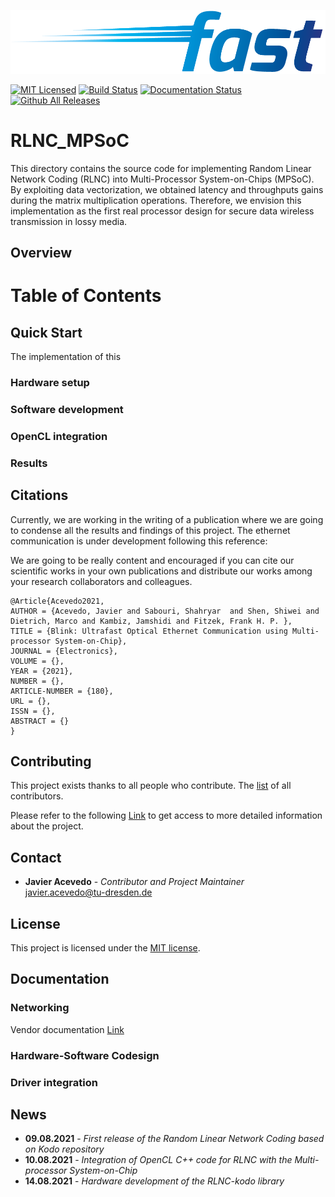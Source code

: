 <p align="center">
<img alt="fast_Optics" src="https://github.com/jracevedob/RLNC_MPSoC/blob/main/Logo/fast.png" width="800">
</p>


[![MIT Licensed](https://img.shields.io/github/license/jracevedob/RLNC_MPSoC)](https://github.com/jracevedob/RLNC_MPSoC/blob/main/LICENSE)
[![Build Status](https://github.com//jracevedob/RLNC_MPSoC/actions/workflows/blank.yml/badge.svg)](https://github.com//jracevedob/RLNC_MPSoC/actions)
[![Documentation Status](https://readthedocs.org/projects/post-shannon-sdr/badge/?version=latest)](https://post-shannon-sdr.readthedocs.io/en/latest/?badge=latest)
[![Github All Releases](https://img.shields.io/github/downloads/jracevedob/RLNC_MPSoC/total.svg)]()

# RLNC_MPSoC
This directory contains the source code for implementing Random Linear Network Coding (RLNC) into Multi-Processor System-on-Chips (MPSoC). By exploiting data vectorization, we obtained latency and throughputs gains during the matrix multiplication operations. Therefore, we envision this implementation as the first real processor design for secure data wireless transmission in lossy media. 


## Overview

# Table of Contents

## Quick Start
The implementation of this 

### Hardware setup

### Software development

### OpenCL integration

### Results


## Citations

Currently, we are working in the writing of a publication where we are going to condense all the results and findings of this project. The ethernet communication is under development following this reference:

We are going to be really content and encouraged if you can cite our scientific works in your own publications 
and distribute our works among your research collaborators and colleagues.

```
@Article{Acevedo2021,
AUTHOR = {Acevedo, Javier and Sabouri, Shahryar  and Shen, Shiwei and Dietrich, Marco and Kambiz, Jamshidi and Fitzek, Frank H. P. },
TITLE = {Blink: Ultrafast Optical Ethernet Communication using Multi-processor System-on-Chip},
JOURNAL = {Electronics},
VOLUME = {},
YEAR = {2021},
NUMBER = {},
ARTICLE-NUMBER = {180},
URL = {},
ISSN = {},
ABSTRACT = {}
}
```

## Contributing

This project exists thanks to all people who contribute.
The [list](./CONTRIBUTORS) of all contributors.

Please refer to the following [Link](https://de.fast-zwanzig20.de/) to get access to more detailed information about the project.

## Contact

* **Javier Acevedo** - *Contributor and Project Maintainer* javier.acevedo@tu-dresden.de

## License

This project is licensed under the [MIT license](./LICENSE).

## Documentation

### Networking
Vendor documentation [Link](https://xilinx-wiki.atlassian.net/wiki/spaces/A/pages/862912682/Networking+in+QEMU)

### Hardware-Software Codesign

### Driver integration

## News

* **09.08.2021** - *First release of the Random Linear Network Coding based on Kodo repository*
* **10.08.2021** - *Integration of OpenCL C++ code for RLNC with the Multi-processor System-on-Chip*
* **14.08.2021** - *Hardware development of the RLNC-kodo library*


